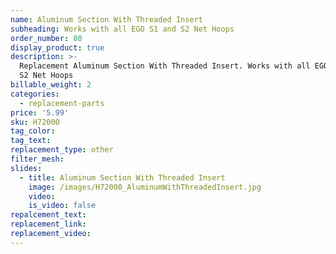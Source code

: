 ```yaml
---
name: Aluminum Section With Threaded Insert
subheading: Works with all EGO S1 and S2 Net Hoops
order_number: 80
display_product: true
description: >-
  Replacement Aluminum Section With Threaded Insert. Works with all EGO S1 and
  S2 Net Hoops
billable_weight: 2
categories:
  - replacement-parts
price: '5.99'
sku: H72000
tag_color:
tag_text:
replacement_type: other
filter_mesh:
slides:
  - title: Aluminum Section With Threaded Insert
    image: /images/H72000_AluminumWithThreadedInsert.jpg
    video:
    is_video: false
repalcement_text:
replacement_link:
replacement_video:
---
```

